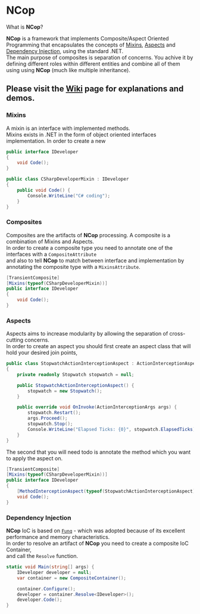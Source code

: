
NCop
===================
What is **NCop**?

**NCop** is a framework that implements Composite/Aspect Oriented Programming that encapsulates the concepts of [Mixins](https://github.com/sagifogel/NCop/blob/master/README.md#mixins), [Aspects](https://github.com/sagifogel/NCop/blob/master/README.md#aspects) and [Dependency Injection](https://github.com/sagifogel/NCop#dependency-injection), using the standard .NET.<br/>
The main purpose of composites is separation of concerns. You  achive it by defining different roles within different entities and combine all of them using using **NCop** (much like multiple inheritance).

Please visit the [Wiki](https://github.com/sagifogel/NCop/wiki) page for explanations and demos.
------------

<a name="mixins"></a>
### Mixins

A mixin is an interface with implemented methods.<br/>
Mixins exists in .NET in the form of object oriented interfaces implementation.
In order to create a new 

```csharp
public interface IDeveloper
{
    void Code();
}
```

```csharp
public class CSharpDeveloperMixin : IDeveloper
{
    public void Code() {
        Console.WriteLine("C# coding");
    }
}
```

### Composites

Composites are the artifacts of **NCop** processing. A composite is a combination of Mixins and Aspects.<br/>
In order to create a composite type you need to annotate one of the interfaces with a `CompositeAttribute`<br/>
and also to tell **NCop** to match between interface and implementation by annotating the composite type with a `MixinsAttribute`.

```csharp
[TransientComposite]
[Mixins(typeof(CSharpDeveloperMixin))]
public interface IDeveloper
{
    void Code();
}
```

<a name="aspects"></a>
### Aspects

Aspects aims to increase modularity by allowing the separation of cross-cutting concerns.<br/>
In order to create an aspect you should first create an aspect class that will hold your desired join points,

```csharp
public class StopwatchActionInterceptionAspect : ActionInterceptionAspect
{
    private readonly Stopwatch stopwatch = null;

    public StopwatchActionInterceptionAspect() {
        stopwatch = new Stopwatch();
    }

    public override void OnInvoke(ActionInterceptionArgs args) {
        stopwatch.Restart();
        args.Proceed();
        stopwatch.Stop();
        Console.WriteLine("Elapsed Ticks: {0}", stopwatch.ElapsedTicks);
    }
}
```


The second that you will need todo is annotate the method which you want to apply the aspect on.<br/>

```csharp
[TransientComposite]
[Mixins(typeof(CSharpDeveloperMixin))]
public interface IDeveloper
{
    [MethodInterceptionAspect(typeof(StopwatchActionInterceptionAspect))]
    void Code();
}
```

<a name="dependency-injection"></a>
### Dependency Injection

**NCop** IoC is based on [`Funq`](http://funq.codeplex.com/) - which was adopted because of its excellent performance and memory characteristics.<br/>
In order to resolve an artifact of **NCop** you need to create a composite IoC Container, <br/>
and call the `Resolve` function. <br/>

```csharp
static void Main(string[] args) {
    IDeveloper developer = null;
    var container = new CompositeContainer();

    container.Configure();
    developer = container.Resolve<IDeveloper>();
    developer.Code();
}
```

